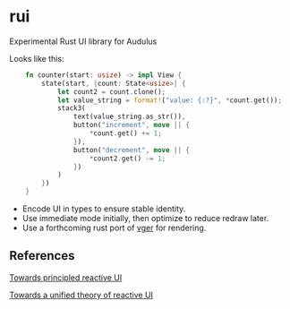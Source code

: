 # rui
Experimental Rust UI library for Audulus

Looks like this:

```Rust
    fn counter(start: usize) -> impl View {
        state(start, |count: State<usize>| {
            let count2 = count.clone();
            let value_string = format!("value: {:?}", *count.get());
            stack3(
                text(value_string.as_str()),
                button("increment", move || {
                    *count.get() += 1;
                }),
                button("decrement", move || {
                    *count2.get() -= 1;
                })
            )
        })
    }
```

- Encode UI in types to ensure stable identity.
- Use immediate mode initially, then optimize to reduce redraw later.
- Use a forthcoming rust port of [vger](https://github.com/audulus/vger) for rendering.

## References

[Towards principled reactive UI](https://raphlinus.github.io/rust/druid/2020/09/25/principled-reactive-ui.html)

[Towards a unified theory of reactive UI](https://raphlinus.github.io/ui/druid/2019/11/22/reactive-ui.html)
